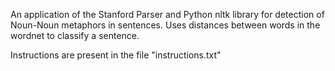An application of the Stanford Parser and Python nltk library for detection of Noun-Noun metaphors in sentences.
Uses distances between words in the wordnet to classify a sentence.

Instructions are present in the file "instructions.txt"
